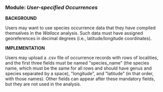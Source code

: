 ### **Module:** ***User-specified Occurrences*** 

**BACKGROUND**  

Users may want to use species occurrence data that they have compiled themselves in the *Wallace* analysis. Such data must have assigned georeferences in decimal degrees (i.e., latitude/longitude coordinates).

**IMPLEMENTATION** 

Users may upload a .csv file of occurrence records with rows of localities, and the first three fields must be named "species_name" (the species name, which must be the same for all rows and should have genus and species separated by a space), "longitude", and "latitude" (in that order, with those names). Other fields can appear after these mandatory fields, but they are not used in the analysis.
